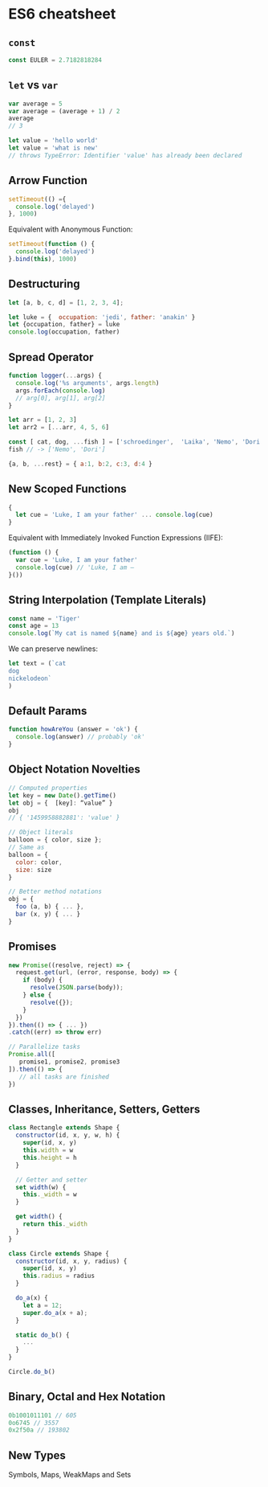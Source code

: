# ES6 cheatsheet

## `const`

```js
const EULER = 2.7182818284
```


## `let` vs `var`

```js
var average = 5
var average = (average + 1) / 2
average
// 3

let value = 'hello world'
let value = 'what is new'
// throws TypeError: Identifier 'value' has already been declared
```


## Arrow Function

```js
setTimeout(() ={
  console.log('delayed')
}, 1000)
```

Equivalent with Anonymous Function:

```js
setTimeout(function () {
  console.log('delayed')
}.bind(this), 1000)
```


## Destructuring

```js
let [a, b, c, d] = [1, 2, 3, 4];

let luke = {  occupation: 'jedi', father: 'anakin' }
let {occupation, father} = luke
console.log(occupation, father)
```


## Spread Operator

```js
function logger(...args) {
  console.log('%s arguments', args.length)
  args.forEach(console.log)
  // arg[0], arg[1], arg[2]
}

let arr = [1, 2, 3]
let arr2 = [...arr, 4, 5, 6]

const [ cat, dog, ...fish ] = ['schroedinger',  'Laika', 'Nemo', 'Dori']
fish // -> ['Nemo', 'Dori']

{a, b, ...rest} = { a:1, b:2, c:3, d:4 }
```

## New Scoped Functions

```js
{
  let cue = 'Luke, I am your father' ... console.log(cue)
}
```

Equivalent with Immediately Invoked Function Expressions (IIFE):
 
```js
(function () {
  var cue = 'Luke, I am your father'
  console.log(cue) // 'Luke, I am –
}())
```


## String Interpolation (Template Literals)

```js
const name = 'Tiger'
const age = 13
console.log(`My cat is named ${name} and is ${age} years old.`)
```

We can preserve newlines:

```js
let text = (`cat
dog
nickelodeon`
)
```


## Default Params

```js
function howAreYou (answer = 'ok') {
  console.log(answer) // probably 'ok'
}
```


## Object Notation Novelties

```js
// Computed properties
let key = new Date().getTime()
let obj = {  [key]: “value” }
obj
// { '1459958882881': 'value' }

// Object literals
balloon = { color, size };
// Same as
balloon = {
  color: color,
  size: size
}

// Better method notations
obj = {
  foo (a, b) { ... },
  bar (x, y) { ... }
}
```


## Promises

```js
new Promise((resolve, reject) => {
  request.get(url, (error, response, body) => {
    if (body) {
      resolve(JSON.parse(body));
    } else {
      resolve({});
    }
  })
}).then(() => { ... })
.catch((err) => throw err)

// Parallelize tasks
Promise.all([
   promise1, promise2, promise3
]).then(() => {
   // all tasks are finished
})
```


## Classes, Inheritance, Setters, Getters

```js
class Rectangle extends Shape {
  constructor(id, x, y, w, h) {
    super(id, x, y)
    this.width = w
    this.height = h
  }

  // Getter and setter
  set width(w) {
    this._width = w
  }

  get width() {
    return this._width
  }
}

class Circle extends Shape {
  constructor(id, x, y, radius) {
    super(id, x, y)
    this.radius = radius
  }

  do_a(x) {
    let a = 12;
    super.do_a(x + a);
  }

  static do_b() {
    ...
  }
}

Circle.do_b()
```


## Binary, Octal and Hex Notation

```js
0b1001011101 // 605 
0o6745 // 3557
0x2f50a // 193802
```


## New Types

Symbols, Maps, WeakMaps and Sets
